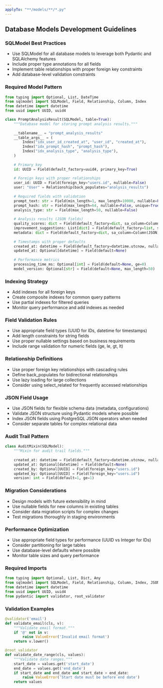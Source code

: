 ```yaml
---
applyTo: "**/models/**/*.py"
---
```


## Database Models Development Guidelines

### SQLModel Best Practices
- Use SQLModel for all database models to leverage both Pydantic and SQLAlchemy features
- Include proper type annotations for all fields
- Implement table relationships with proper foreign key constraints
- Add database-level validation constraints

### Required Model Pattern
```python
from typing import Optional, List, DateTime
from sqlmodel import SQLModel, Field, Relationship, Column, Index
from datetime import datetime
from uuid import UUID, uuid4

class PromptAnalysisResult(SQLModel, table=True):
    """Database model for storing prompt analysis results."""
    
    __tablename__ = "prompt_analysis_results"
    __table_args__ = (
        Index("idx_user_id_created_at", "user_id", "created_at"),
        Index("idx_prompt_hash", "prompt_hash"),
        Index("idx_analysis_type", "analysis_type"),
    )
    
    # Primary key
    id: UUID = Field(default_factory=uuid4, primary_key=True)
    
    # Foreign keys with proper relationships
    user_id: UUID = Field(foreign_key="users.id", nullable=False)
    user: "User" = Relationship(back_populates="analysis_results")
    
    # Required fields with validation
    prompt_text: str = Field(min_length=1, max_length=10000, nullable=False)
    prompt_hash: str = Field(max_length=64, nullable=False, unique=True)
    analysis_type: str = Field(max_length=50, nullable=False)
    
    # Analysis results (JSON fields)
    quality_scores: dict = Field(default_factory=dict, sa_column=Column(JSON))
    improvement_suggestions: List[dict] = Field(default_factory=list, sa_column=Column(JSON))
    metadata: dict = Field(default_factory=dict, sa_column=Column(JSON))
    
    # Timestamps with proper defaults
    created_at: datetime = Field(default_factory=datetime.utcnow, nullable=False)
    updated_at: Optional[datetime] = Field(default=None)
    
    # Performance metrics
    processing_time_ms: Optional[int] = Field(default=None, ge=0)
    model_version: Optional[str] = Field(default=None, max_length=50)
```

### Indexing Strategy
- Add indexes for all foreign keys
- Create composite indexes for common query patterns
- Use partial indexes for filtered queries
- Monitor query performance and add indexes as needed

### Field Validation Rules
- Use appropriate field types (UUID for IDs, datetime for timestamps)
- Add length constraints for string fields
- Use proper nullable settings based on business requirements
- Include range validation for numeric fields (ge, le, gt, lt)

### Relationship Definitions
- Use proper foreign key relationships with cascading rules
- Define back_populates for bidirectional relationships
- Use lazy loading for large collections
- Consider using select_related for frequently accessed relationships

### JSON Field Usage
- Use JSON fields for flexible schema data (metadata, configurations)
- Validate JSON structure using Pydantic models where possible
- Index JSON fields using PostgreSQL JSON operators when needed
- Consider separate tables for complex relational data

### Audit Trail Pattern
```python
class AuditMixin(SQLModel):
    """Mixin for audit trail fields."""
    
    created_at: datetime = Field(default_factory=datetime.utcnow, nullable=False)
    updated_at: Optional[datetime] = Field(default=None)
    created_by: Optional[UUID] = Field(foreign_key="users.id")
    updated_by: Optional[UUID] = Field(foreign_key="users.id")
    version: int = Field(default=1, ge=1)
```

### Migration Considerations
- Design models with future extensibility in mind
- Use nullable fields for new columns in existing tables
- Consider data migration scripts for complex changes
- Test migrations thoroughly in staging environments

### Performance Optimization
- Use appropriate field types for performance (UUID vs Integer for IDs)
- Consider partitioning for large tables
- Use database-level defaults where possible
- Monitor table sizes and query performance

### Required Imports
```python
from typing import Optional, List, Dict, Any
from sqlmodel import SQLModel, Field, Relationship, Column, Index, JSON
from datetime import datetime
from uuid import UUID, uuid4
from pydantic import validator, root_validator
```

### Validation Examples
```python
@validator('email')
def validate_email(cls, v):
    """Validate email format."""
    if '@' not in v:
        raise ValueError('Invalid email format')
    return v.lower()

@root_validator
def validate_date_range(cls, values):
    """Validate date ranges."""
    start_date = values.get('start_date')
    end_date = values.get('end_date')
    if start_date and end_date and start_date > end_date:
        raise ValueError('Start date must be before end date')
    return values
```
